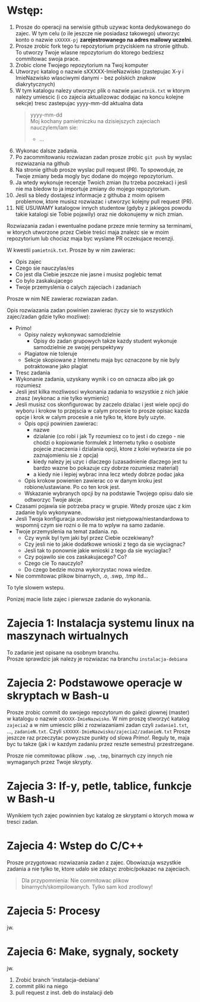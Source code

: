 # Wstęp:
1. Prosze do operacji na serwisie github uzywac konta dedykowanego do zajec. W tym celu (o ile jeszcze nie posiadasz takowego) utworzyc konto o nazwie `sXXXXX-pj` **zarejestrowanego na adres mailowy uczelni**.
1. Prosze zrobic fork tego tu repozytorium przyciskiem na stronie github. To utworzy Twoje wlasne repozytorium do ktorego bedziesz commitowac swoja prace.
1. Zrobic clone Twojego repozytorium na Twoj komputer
1. Utworzyc katalog o nazwie sXXXXX-ImieNazwisko (zastepujac X-y i ImieNazwisko wlasciwymi danymi - bez polskich znakow diakrytycznych)
1. W tym katalogu nalezy utworzyc plik o nazwie `pamietnik.txt` w ktorym nalezy umiescic (i co zajecia aktualizowac dodajac na koncu kolejne sekcje) tresc zastepujac yyyy-mm-dd aktualna data
    > yyyy-mm-dd  
	> Moj kochany pamietniczku na dzisiejszych zajeciach nauczylem/lam sie:
    > - ...
1. Wykonac dalsze zadania.
1. Po zacommitowaniu rozwiazan zadan prosze zrobic `git push` by wyslac rozwiazania na github
1. Na stronie github prosze wyslac pull request (PR). To spowoduje, ze Twoje zmiany beda mogly byc dodane do mojego repozytorium.
1. Ja wtedy wykonuje recenzje Twoich zmian (tu trzeba poczekac) i jesli nie ma bledow to ja importuje zmiany do mojego repozytorium.
1. Jesli sa bledy dostajesz informacje z githuba z moim opisem problemow, ktore musisz rozwiazac i utworzyc kolejny pull request (PR).
1. NIE USUWAMY katalogow innych studentow (gdyby z jakiegos powodu takie katalogi sie Tobie pojawily) oraz nie dokonujemy w nich zmian.

Rozwiazania zadan i ewentualne podane przeze mnie terminy sa terminami, w ktorych utworzone przez Ciebie treści maja znalezc sie w moim repozytorium lub chociaz maja byc wyslane PR oczekujace recenzji.

W kwestii `pamietnik.txt`. Prosze by w nim zawierac:
- Opis zajec
- Czego sie nauczylas/es
- Co jest dla Ciebie jeszcze nie jasne i musisz poglebic temat
- Co bylo zaskakujacego
- Twoje przemyslenia o calych zajeciach i zadaniach

Prosze w nim NIE zawierac rozwiazan zadan.

Opis rozwiazania zadan powinien zawierac (tyczy sie to wszystkich zajec/zadan gdzie tylko mozliwe):
- Primo!
  - Opisy nalezy wykonywac samodzielnie
    - Opisy do zadan grupowych takze kazdy student wykonuje samodzielnie ze swojej perspektywy
  - Plagiatow nie toleruje
  - Sekcje skopiowane z Internetu maja byc oznaczone by nie byly potraktowane jako plagiat
- Tresc zadania
- Wykonanie zadania, uzyskany wynik i co on oznacza albo jak go rozumiesz
- Jesli jest kilka mozliwosci wykonania zadania to wszystkie z nich jakie znasz (wykonac a nie tylko wymienic)
- Jesli musisz cos skonfigurowac by zaczelo dzialac i jest wiele opcji do wyboru i krokow to przejscia w calym procesie to prosze opisac kazda opcje i krok w calym procesie a nie tylko te, ktore byly uzyte.
  - Opis opcji powinien zawierac:
    - nazwe
    - dzialanie (co robi i jak Ty rozumiesz co to jest i do czego - nie chodzi o kopiowanie formulek z Internetu tylko o osobiste pojecie znaczenia i dzialania opcji, ktore z kolei wytwarza sie po zaznajomieniu sie z opcja)
    - kiedy nalezy jej uzyc i dlaczego (uzasadnienie dlaczego jest tu bardzo wazne bo pokazuje czy dobrze rozumiesz material)
    - a kiedy nie i lepiej wybrac inna lecz wtedy dobrze podac jaka
  - Opis krokow powienien zawierac co w danym kroku jest robione/ustawiane. Po co ten krok jest.
  - Wskazanie wybranych opcji by na podstawie Twojego opisu dalo sie odtworzyc Twoje akcje.
- Czasami pojawia sie potrzeba pracy w grupie. Wtedy prosze ujac z kim zadanie bylo wykonywane.
- Jesli Twoja konfiguracja *srodowiska* jest nietypowa/niestandardowa to wspomnij czym sie rozni o ile ma to wplyw na samo zadanie.
- Twoje przemyslenia na temat zadania. np.
  - Czy wynik byl tym jaki byl przez Ciebie oczekiwany?
  - Czy jesli nie to jakie dodatkowe wnioski z tego da sie wyciagnac?
  - Jesli tak to ponownie jakie wnioski z tego da sie wyciaglac?
  - Czy pojawilo sie cos zaskakujacego? Co?
  - Czego cie To nauczylo?
  - Do czego bedzie mozna wykorzystac nowa wiedze.
- Nie commitowac plikow binarnych, .o, .swp, .tmp itd...

To tyle slowem wstepu.

Ponizej macie liste zajec i pierwsze zadanie do wykonania.

# Zajecia 1: Instalacja systemu linux na maszynach wirtualnych
To zadanie jest opisane na osobnym branchu.  
Prosze sprawdzic jak nalezy je rozwiazac na branchu `instalacja-debiana`  

# Zajecia 2: Podstawowe operacje w skryptach w Bash-u
Prosze zrobic commit do swojego repozytorum do galezi glownej (master) w katalogu o nazwie `sXXXXX-ImieNazwisko`. W nim proszę stworzyć katalog `zajecia2` a w nim umiescic pliki z rozwiazaniami zadan czyli `zadanie1.txt`, ..., `zadanieN.txt`. Czyli `sXXXXX-ImieNazwisko/zajecia2/zadanieN.txt`
Prosze jeszcze raz przeczytac powyzsze punkty od slowa *Primo!*. Reguly te, maja byc tu takze (jak i w kazdym zadaniu przez reszte semestru) przestrzegane.

Prosze nie commitowac plikow `.swp`, `.tmp`, binarnych czy innych nie wymaganych przez Twoje skrypty.

# Zajecia 3: If-y, petle, tablice, funkcje w Bash-u
Wynikiem tych zajec powinnien byc katalog ze skryptami o ktorych mowa w tresci zadan.

# Zajecia 4: Wstep do C/C++
Prosze przygotowac rozwiazania zadan z zajec. Obowiazuja wszystkie zadania a nie tylko te, ktore udalo sie zdazyc zrobic/pokazac na zajeciach.

> Dla przypomnienia: Nie commitowac plikow binarnych/skompilowanych. Tylko sam kod zrodlowy!

# Zajecia 5: Procesy
jw.

# Zajecia 6: Make, sygnaly, sockety
jw.

1. Zrobić branch 'instalacja-debiana'
2. commit pliki na niego
3. pull request z inst. deb do instalacji deb